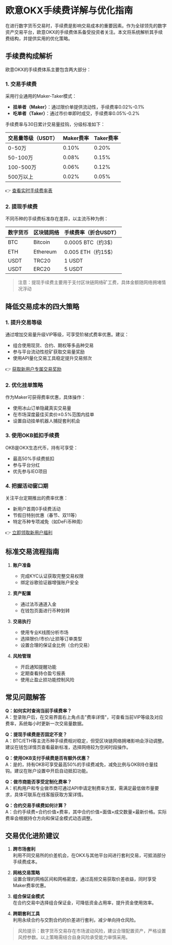 # 欧意OKX手续费详解与优化指南

在进行数字货币交易时，手续费是影响交易成本的重要因素。作为全球领先的数字资产交易平台，欧意OKX的手续费体系备受投资者关注。本文将系统解析其手续费结构，并提供实用的优化策略。

## 手续费构成解析

欧意OKX的手续费体系主要包含两大部分：

### 1. 交易手续费
采用行业通用的Maker-Taker模式：
- **挂单者（Maker）**：通过限价单提供流动性，手续费率0.02%-0.1%
- **吃单者（Taker）**：通过市价单即时成交，手续费率0.05%-0.2%

手续费率与30日累计交易量挂钩，分级标准如下：

| 交易量等级（USDT） | Maker费率 | Taker费率 |
|------------------|----------|----------|
| 0-50万           | 0.10%    | 0.20%    |
| 50-100万         | 0.08%    | 0.15%    |
| 100-500万        | 0.06%    | 0.12%    |
| 500万以上        | 0.02%    | 0.05%    |

👉 [查看实时手续费率表](https://bit.ly/okx_welcome)

### 2. 提现手续费
不同币种的手续费标准存在差异，以主流币种为例：

| 数字货币 | 区块链网络 | 手续费率（折合USDT） |
|--------|------------|--------------------|
| BTC    | Bitcoin    | 0.0005 BTC（约3$） |
| ETH    | Ethereum   | 0.005 ETH（约15$） |
| USDT   | TRC20      | 1 USDT             |
| USDT   | ERC20      | 5 USDT             |

> 注意：提现手续费主要用于支付区块链网络矿工费，具体金额随网络拥堵情况浮动

## 降低交易成本的四大策略

### 1. 提升交易等级
通过增加交易量升级VIP等级，可享受阶梯式费率优惠。建议：
- 组合使用现货、合约、期权等多品种交易
- 参与平台流动性挖矿获取交易量奖励
- 使用API量化交易工具稳定提升交易频次

👉 [获取新用户专属交易奖励](https://bit.ly/okx_welcome)

### 2. 优化挂单策略
作为Maker可获得费率优惠，具体操作：
- 使用冰山订单隐藏真实交易量
- 在市场深度最佳买卖价±0.5%范围内挂单
- 设置自动挂单机器人捕捉套利机会

### 3. 使用OKB抵扣手续费
OKB是OKX生态代币，持有可享受：
- 最高50%手续费抵扣
- 参与平台分红
- 优先参与IEO项目

### 4. 把握活动窗口期
关注平台定期推出的费率优惠：
- 新用户首周0手续费活动
- 节假日特别优惠（春节、双11等）
- 特定币种专项减免（如DeFi币种周）

👉 [立即领取新用户福利](https://bit.ly/okx_welcome)

## 标准交易流程指南

1. **账户准备**
   - 完成KYC认证获取完整交易权限
   - 绑定谷歌验证器增强账户安全

2. **资产配置**
   - 通过法币通道入金
   - 在钱包页面进行币种划转

3. **交易执行**
   - 使用专业K线图分析市场
   - 选择限价/市价/止损等订单类型
   - 设置合理的保证金比例（合约交易）

4. **风险管理**
   - 开启通知提醒功能
   - 定期查看持仓盈亏报表
   - 使用止盈止损功能控制风险

## 常见问题解答

**Q：如何实时查询当前手续费率？**  
A：登录账户后，在交易界面右上角点击"费率详情"，可查看当前VIP等级及对应费率，系统每小时更新一次交易量数据。

**Q：提现手续费是否固定不变？**  
A：BTC/ETH等主流币种手续费相对稳定，但受区块链网络拥堵影响会浮动调整。建议在钱包详情页查看最新标准，选择网络较为空闲时段操作。

**Q：使用OKB支付手续费是否有额外优惠？**  
A：是的，持有OKB可享受最高50%的手续费减免，减免比例与OKB持仓量挂钩。建议在账户设置中开启自动抵扣功能。

**Q：做市商能否享受定制化费率？**  
A：机构用户和专业做市商可通过API申请定制费率方案，需满足最低做市量要求，具体可联系在线客服获取方案详情。

**Q：合约交易手续费如何计算？**  
A：合约手续费=合约价值×费率，其中合约价值=面值×成交数量×最新价格。实际费率会根据持仓方向和保证金模式动态调整。

## 交易优化进阶建议

1. **跨市场套利**  
利用不同交易所的价差机会，在OKX与其他平台间进行套利交易，可抵消部分手续费成本。

2. **网格交易策略**  
设置合理的网格区间和网格密度，通过高频交易获取价差收益，同时享受Maker费率优惠。

3. **组合保证金模式**  
在合约交易中选择组合保证金，可降低资金占用率，提升资金使用效率。

4. **跨期套利工具**  
利用永续合约与交割合约的价差进行套利，减少单向持仓风险。

> 风险提示：数字货币交易存在市场波动风险，建议合理配置资产，严格设置风控参数。以上策略需结合自身风险承受能力审慎采用。
